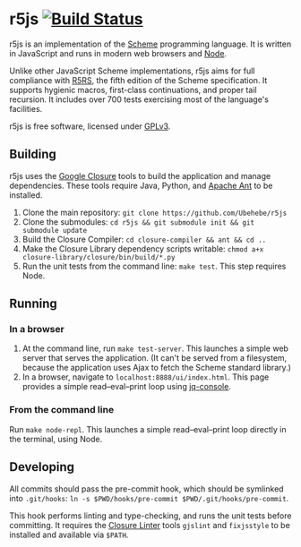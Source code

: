 # r5js [![Build Status](https://drone.io/github.com/Ubehebe/r5js/status.png)](https://drone.io/github.com/Ubehebe/r5js/latest)

r5js is an implementation of the
[Scheme](http://en.wikipedia.org/wiki/Scheme_(programming_language))
programming language. It is written in JavaScript and runs in
modern web browsers and [Node](http://nodejs.org/).

Unlike other JavaScript Scheme implementations, r5js aims for full compliance
with [R5RS](http://www.schemers.org/Documents/Standards/R5RS/HTML/),
the fifth edition of the Scheme specification. It supports hygienic macros,
first-class continuations, and proper tail recursion. It includes over 700 tests
exercising most of the language's facilities.

r5js is free software, licensed under
[GPLv3](http://www.gnu.org/copyleft/gpl.html).

## Building

r5js uses the [Google Closure](https://developers.google.com/closure/) tools
to build the application and manage dependencies. These tools require Java,
Python, and [Apache Ant](http://en.wikipedia.org/wiki/Apache_Ant) to be installed.

1. Clone the main repository:
   `git clone https://github.com/Ubehebe/r5js`
2. Clone the submodules:
   `cd r5js && git submodule init && git submodule update`
3. Build the Closure Compiler: `cd closure-compiler && ant && cd ..`
4. Make the Closure Library dependency scripts writable:
   `chmod a+x closure-library/closure/bin/build/*.py`
5. Run the unit tests from the command line: `make test`.
   This step requires Node.

## Running

### In a browser

1. At the command line, run `make test-server`.
   This launches a simple web server that serves the application.
   (It can't be served from a filesystem, because the application uses Ajax
   to fetch the Scheme standard library.)
2. In a browser, navigate to `localhost:8888/ui/index.html`.
   This page provides a simple read–eval–print loop using
   [jq-console](https://github.com/replit/jq-console).

### From the command line

Run `make node-repl`. This launches a simple read–eval–print loop
directly in the terminal, using Node.

## Developing

All commits should pass the pre-commit hook, which should be symlinked
into  `.git/hooks`:  `ln -s $PWD/hooks/pre-commit $PWD/.git/hooks/pre-commit`.

This hook performs linting and type-checking, and runs the unit tests before
committing. It requires the
[Closure Linter](https://developers.google.com/closure/utilities/) tools
`gjslint` and `fixjsstyle` to be installed and available via `$PATH`.
